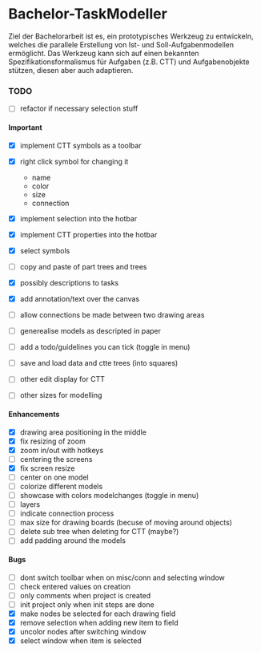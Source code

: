 # Bachelor-TaskModeller

Ziel der Bachelorarbeit ist es, ein prototypisches Werkzeug zu entwickeln, welches die parallele Erstellung von Ist- und Soll-Aufgabenmodellen ermöglicht. Das
Werkzeug kann sich auf einen bekannten Spezifikationsformalismus für Aufgaben (z.B. CTT) und Aufgabenobjekte stützen, diesen aber auch adaptieren.

### TODO
- [ ] refactor if necessary selection stuff
#### Important
- [x] implement CTT symbols as a toolbar
- [x] right click symbol for changing it
  - name
  - color
  - size
  - connection
- [x] implement selection into the hotbar
- [x] implement CTT properties into the hotbar
- [x] select symbols
- [ ] copy and paste of part trees and trees
- [x] possibly descriptions to tasks
- [x] add annotation/text over the canvas
- [ ] allow connections be made between two drawing areas
- [ ] generealise models as descripted in paper
- [ ] add a todo/guidelines you can tick (toggle in menu)

- [ ] save and load data and ctte trees (into squares)

- [ ] other edit display for CTT
- [ ] other sizes for modelling

#### Enhancements
- [x] drawing area positioning in the middle
- [x] fix resizing of zoom
- [x] zoom in/out with hotkeys
- [ ] centering the screens
- [x] fix screen resize
- [ ] center on one model
- [ ] colorize different models
- [ ] showcase with colors modelchanges (toggle in menu)
- [ ] layers
- [ ] indicate connection process
- [ ] max size for drawing boards (becuse of moving around objects)
- [ ] delete sub tree when deleting for CTT (maybe?)
- [ ] add padding around the models

#### Bugs
- [ ] dont switch toolbar when on misc/conn and selecting window
- [ ] check entered values on creation
- [ ] only comments when project is created
- [ ] init project only when init steps are done
- [x] make nodes be selected for each drawing field
- [x] remove selection when adding new item to field
- [x] uncolor nodes after switching window
- [x] select window when item is selected